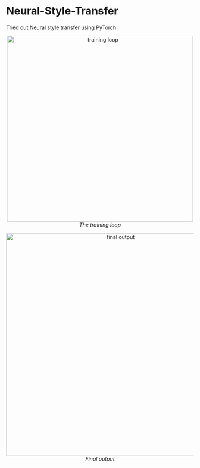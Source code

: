 # Neural-Style-Transfer
Tried out Neural style transfer using PyTorch

<p align="center">
  <img width="500" alt="training loop" src="https://user-images.githubusercontent.com/72186725/159123727-61ebf200-4d87-4cff-9872-14598e272958.png">
  <br>
  <em>The training loop</em>
</p>

<p align="center">
  <img width="599" alt="final output" src="https://user-images.githubusercontent.com/72186725/159123862-fd9e0dc3-110b-412a-aa72-4688c83ef237.png">
  <br>
  <em>Final output</em>
</p>

